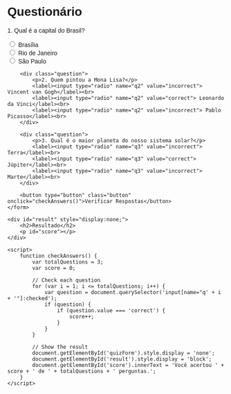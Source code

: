 <!DOCTYPE html>
<html lang="pt-br">
<head>
    <meta charset="UTF-8">
    <meta name="viewport" content="width=device-width, initial-scale=1.0">
    <title>Questionário</title>
    <style>
        body {
            font-family: Arial, sans-serif;
            margin: 20px;
        }
        .question {
            margin-bottom: 10px;
        }
        .button {
            margin-top: 20px;
            padding: 10px 20px;
            background-color: #4CAF50;
            color: white;
            border: none;
            cursor: pointer;
        }
    </style>
</head>
<body>
    <h1>Questionário</h1>
    <form id="quizForm">
        <div class="question">
            <p>1. Qual é a capital do Brasil?</p>
            <label><input type="radio" name="q1" value="correct"> Brasília</label><br>
            <label><input type="radio" name="q1" value="incorrect"> Rio de Janeiro</label><br>
            <label><input type="radio" name="q1" value="incorrect"> São Paulo</label><br>
        </div>
        
        <div class="question">
            <p>2. Quem pintou a Mona Lisa?</p>
            <label><input type="radio" name="q2" value="incorrect"> Vincent van Gogh</label><br>
            <label><input type="radio" name="q2" value="correct"> Leonardo da Vinci</label><br>
            <label><input type="radio" name="q2" value="incorrect"> Pablo Picasso</label><br>
        </div>
        
        <div class="question">
            <p>3. Qual é o maior planeta do nosso sistema solar?</p>
            <label><input type="radio" name="q3" value="incorrect"> Terra</label><br>
            <label><input type="radio" name="q3" value="correct"> Júpiter</label><br>
            <label><input type="radio" name="q3" value="incorrect"> Marte</label><br>
        </div>
        
        <button type="button" class="button" onclick="checkAnswers()">Verificar Respostas</button>
    </form>
    
    <div id="result" style="display:none;">
        <h2>Resultado</h2>
        <p id="score"></p>
    </div>

    <script>
        function checkAnswers() {
            var totalQuestions = 3;
            var score = 0;
            
            // Check each question
            for (var i = 1; i <= totalQuestions; i++) {
                var question = document.querySelector('input[name="q' + i + '"]:checked');
                if (question) {
                    if (question.value === 'correct') {
                        score++;
                    }
                }
            }

            // Show the result
            document.getElementById('quizForm').style.display = 'none';
            document.getElementById('result').style.display = 'block';
            document.getElementById('score').innerText = 'Você acertou ' + score + ' de ' + totalQuestions + ' perguntas.';
        }
    </script>
</body>
</html>
